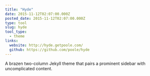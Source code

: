 ```yaml
---
title: "Hyde"
date: 2015-11-12T02:07:00.000Z
posted_date: 2015-11-12T02:07:00.000Z
type: tool
slug: hyde
tool_type: 
  - theme
links:
  website: http://hyde.getpoole.com/
  github: https://github.com/poole/hyde  
---
```

A brazen two-column Jekyll theme that pairs a prominent sidebar with uncomplicated content.




